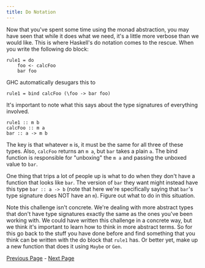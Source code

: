 ```yaml
---
title: Do Notation
---
```


Now that you've spent some time using the monad abstraction, you may have seen
that while it does what we need, it's a little more verbose than we would like.
This is where Haskell's do notation comes to the rescue. When you write the
following do block:

    rule1 = do
        foo <- calcFoo
        bar foo

GHC automatically desugars this to

    rule1 = bind calcFoo (\foo -> bar foo)

It's important to note what this says about the type signatures of everything
involved.

    rule1 :: m b
    calcFoo :: m a
    bar :: a -> m b

The key is that whatever `m` is, it must be the same for all three of these types.
Also, `calcFoo` returns an `m a`, but `bar` takes a plain `a`. The bind function
is responsible for "unboxing" the `m a` and passing the unboxed value to `bar`.

One thing that trips a lot of people up is what to do when they don't have a
function that looks like `bar`. The version of `bar` they want might instead have
this type `bar :: a -> b` (note that here we're specifically saying that `bar`'s
type signature does NOT have an `m`). Figure out what to do in this situation.

Note this challenge isn't concrete. We're dealing with more abstract types that
don't have type signatures exactly the same as the ones you've been working
with. We could have written this challenge in a concrete way, but we think it's
important to learn how to think in more abstract terms. So for this go back to
the stuff you have done before and find something that you think can be written
with the do block that `rule1` has. Or better yet, make up a new function that
does it using `Maybe` or `Gen`.

[Previous Page](set5.html) - [Next Page](ex5-2.html)
